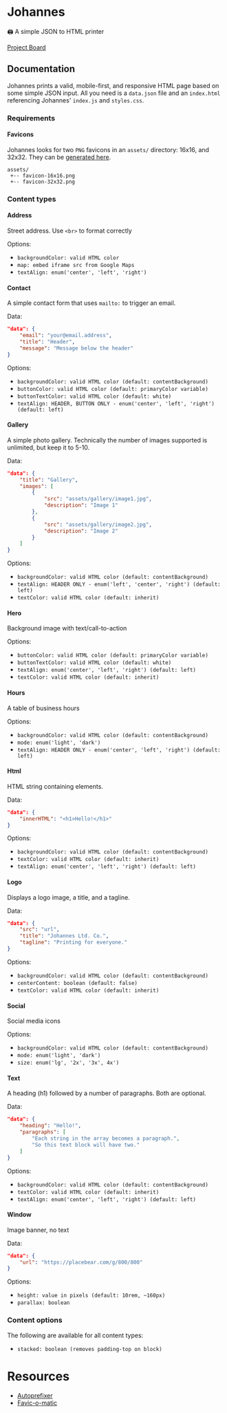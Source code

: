 # Johannes

🖨 A simple JSON to HTML printer

[Project Board](https://github.com/SeanMcP/johannes/projects/1)

## Documentation

Johannes prints a valid, mobile-first, and responsive HTML page based on some simple JSON input. All you need is a `data.json` file and an `index.html` referencing Johannes' `index.js` and `styles.css`.

### Requirements

#### Favicons

Johannes looks for two `PNG` favicons in an `assets/` directory: 16x16, and 32x32. They can be [generated here](http://www.favicomatic.com/).

```
assets/
 +-- favicon-16x16.png
 +-- favicon-32x32.png
```

### Content types

#### Address

Street address. Use `<br>` to format correctly

Options:

- `backgroundColor: valid HTML color`
- `map: embed iframe src from Google Maps`
- `textAlign: enum('center', 'left', 'right')`

#### Contact

A simple contact form that uses `mailto:` to trigger an email.

Data:

```json
"data": {
    "email": "your@email.address",
    "title": "Header",
    "message": "Message below the header"
}
```

Options:

- `backgroundColor: valid HTML color (default: contentBackground)`
- `buttonColor: valid HTML color (default: primaryColor variable)`
- `buttonTextColor: valid HTML color (default: white)`
- `textAlign: HEADER, BUTTON ONLY - enum('center', 'left', 'right') (default: left)`

#### Gallery

A simple photo gallery. Technically the number of images supported is unlimited, but keep it to 5-10.

Data:

```json
"data": {
    "title": "Gallery",
    "images": [
        {
            "src": "assets/gallery/image1.jpg",
            "description": "Image 1"
        },
        {
            "src": "assets/gallery/image2.jpg",
            "description": "Image 2"
        }
    ]
}
```

Options:

- `backgroundColor: valid HTML color (default: contentBackground)`
- `textAlign: HEADER ONLY - enum('left', 'center', 'right') (default: left)`
- `textColor: valid HTML color (default: inherit)`

#### Hero

Background image with text/call-to-action

Options:

- `buttonColor: valid HTML color (default: primaryColor variable)`
- `buttonTextColor: valid HTML color (default: white)`
- `textAlign: enum('center', 'left', 'right') (default: left)`
- `textColor: valid HTML color (default: inherit)`

#### Hours

A table of business hours

Options:

- `backgroundColor: valid HTML color (default: contentBackground)`
- `mode: enum('light', 'dark')`
- `textAlign: HEADER ONLY - enum('center', 'left', 'right') (default: left)`

#### Html

HTML string containing elements.

Data:

```json
"data": {
    "innerHTML": "<h1>Hello!</h1>"
}
```

Options:

- `backgroundColor: valid HTML color (default: contentBackground)`
- `textColor: valid HTML color (default: inherit)`
- `textAlign: enum('center', 'left', 'right') (default: left)`

#### Logo

Displays a logo image, a title, and a tagline.

Data:

```json
"data": {
    "src": "url",
    "title": "Johannes Ltd. Co.",
    "tagline": "Printing for everyone."
}
```

Options:

- `backgroundColor: valid HTML color (default: contentBackground)`
- `centerContent: boolean (default: false)`
- `textColor: valid HTML color (default: inherit)`

#### Social

Social media icons

Options:

- `backgroundColor: valid HTML color (default: contentBackground)`
- `mode: enum('light', 'dark')`
- `size: enum('lg', '2x', '3x', 4x')`

#### Text

A heading (h1) followed by a number of paragraphs. Both are optional.

Data:

```json
"data": {
    "heading": "Hello!",
    "paragraphs": [
        "Each string in the array becomes a paragraph.",
        "So this text block will have two."
    ]
}
```

Options:

- `backgroundColor: valid HTML color (default: contentBackground)`
- `textColor: valid HTML color (default: inherit)`
- `textAlign: enum('center', 'left', 'right') (default: left)`

#### Window

Image banner, no text

Data:

```json
"data": {
    "url": "https://placebear.com/g/800/800"
}
```

Options:

- `height: value in pixels (default: 10rem, ~160px)`
- `parallax: boolean`

### Content options

The following are available for all content types:

- `stacked: boolean (removes padding-top on block)`

# Resources

- [Autoprefixer](https://autoprefixer.github.io/)
- [Favic-o-matic](http://www.favicomatic.com/)